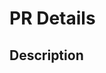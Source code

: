 # PR Details

<!--- Provide a general summary of your changes in the Title above -->

## Description

<!--- Describe your changes in detail -->

